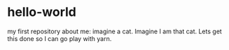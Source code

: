 # hello-world
my first repository
about me: imagine a cat. Imagine I am that cat. Lets get this done so I can go play with yarn.
